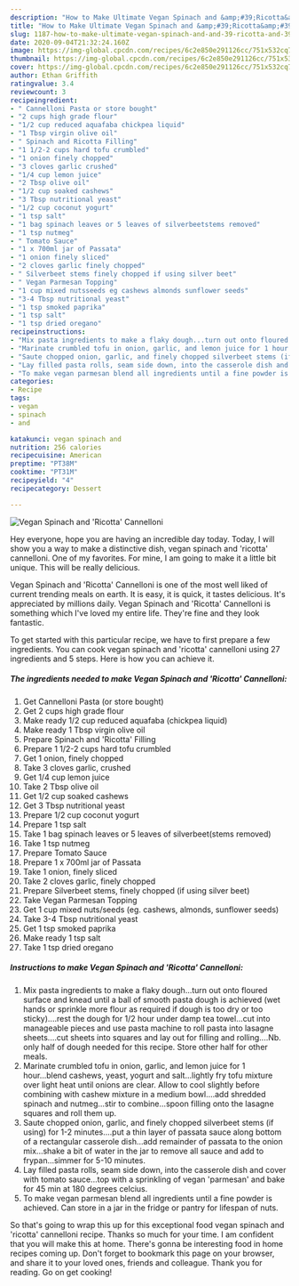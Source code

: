 ```yaml
---
description: "How to Make Ultimate Vegan Spinach and &amp;#39;Ricotta&amp;#39; Cannelloni"
title: "How to Make Ultimate Vegan Spinach and &amp;#39;Ricotta&amp;#39; Cannelloni"
slug: 1187-how-to-make-ultimate-vegan-spinach-and-and-39-ricotta-and-39-cannelloni
date: 2020-09-04T21:32:24.160Z
image: https://img-global.cpcdn.com/recipes/6c2e850e291126cc/751x532cq70/vegan-spinach-and-ricotta-cannelloni-recipe-main-photo.jpg
thumbnail: https://img-global.cpcdn.com/recipes/6c2e850e291126cc/751x532cq70/vegan-spinach-and-ricotta-cannelloni-recipe-main-photo.jpg
cover: https://img-global.cpcdn.com/recipes/6c2e850e291126cc/751x532cq70/vegan-spinach-and-ricotta-cannelloni-recipe-main-photo.jpg
author: Ethan Griffith
ratingvalue: 3.4
reviewcount: 3
recipeingredient:
- " Cannelloni Pasta or store bought"
- "2 cups high grade flour"
- "1/2 cup reduced aquafaba chickpea liquid"
- "1 Tbsp virgin olive oil"
- " Spinach and Ricotta Filling"
- "1 1/2-2 cups hard tofu crumbled"
- "1 onion finely chopped"
- "3 cloves garlic crushed"
- "1/4 cup lemon juice"
- "2 Tbsp olive oil"
- "1/2 cup soaked cashews"
- "3 Tbsp nutritional yeast"
- "1/2 cup coconut yogurt"
- "1 tsp salt"
- "1 bag spinach leaves or 5 leaves of silverbeetstems removed"
- "1 tsp nutmeg"
- " Tomato Sauce"
- "1 x 700ml jar of Passata"
- "1 onion finely sliced"
- "2 cloves garlic finely chopped"
- " Silverbeet stems finely chopped if using silver beet"
- " Vegan Parmesan Topping"
- "1 cup mixed nutsseeds eg cashews almonds sunflower seeds"
- "3-4 Tbsp nutritional yeast"
- "1 tsp smoked paprika"
- "1 tsp salt"
- "1 tsp dried oregano"
recipeinstructions:
- "Mix pasta ingredients to make a flaky dough...turn out onto floured surface and knead until a ball of smooth pasta dough is achieved (wet hands or sprinkle more flour as required if dough is too dry or too sticky)....rest the dough for 1/2 hour under damp tea towel...cut into manageable pieces and use pasta machine to roll pasta into lasagne sheets....cut sheets into squares and lay out for filling and rolling....Nb. only half of dough needed for this recipe. Store other half for other meals."
- "Marinate crumbled tofu in onion, garlic, and lemon juice for 1 hour...blend cashews, yeast, yogurt and salt...lightly fry tofu mixture over light heat until onions are clear. Allow to cool slightly before combining with cashew mixture in a medium bowl....add shredded spinach and nutmeg...stir to combine...spoon filling onto the lasagne squares and roll them up."
- "Saute chopped onion, garlic, and finely chopped silverbeet stems (if using) for 1-2 minutes....put a thin layer of passata sauce along bottom of a rectangular casserole dish...add remainder of passata to the onion mix...shake a bit of water in the jar to remove all sauce and add to frypan...simmer for 5-10 minutes."
- "Lay filled pasta rolls, seam side down, into the casserole dish and cover with tomato sauce...top with a sprinkling of vegan &#39;parmesan&#39; and bake for 45 min at 180 degrees celcius."
- "To make vegan parmesan blend all ingredients until a fine powder is achieved. Can store in a jar in the fridge or pantry for lifespan of nuts."
categories:
- Recipe
tags:
- vegan
- spinach
- and

katakunci: vegan spinach and 
nutrition: 256 calories
recipecuisine: American
preptime: "PT38M"
cooktime: "PT31M"
recipeyield: "4"
recipecategory: Dessert

---
```



![Vegan Spinach and &#39;Ricotta&#39; Cannelloni](https://img-global.cpcdn.com/recipes/6c2e850e291126cc/751x532cq70/vegan-spinach-and-ricotta-cannelloni-recipe-main-photo.jpg)

Hey everyone, hope you are having an incredible day today. Today, I will show you a way to make a distinctive dish, vegan spinach and &#39;ricotta&#39; cannelloni. One of my favorites. For mine, I am going to make it a little bit unique. This will be really delicious.

Vegan Spinach and &#39;Ricotta&#39; Cannelloni is one of the most well liked of current trending meals on earth. It is easy, it is quick, it tastes delicious. It's appreciated by millions daily. Vegan Spinach and &#39;Ricotta&#39; Cannelloni is something which I've loved my entire life. They're fine and they look fantastic.




To get started with this particular recipe, we have to first prepare a few ingredients. You can cook vegan spinach and &#39;ricotta&#39; cannelloni using 27 ingredients and 5 steps. Here is how you can achieve it.

<!--inarticleads1-->

##### The ingredients needed to make Vegan Spinach and &#39;Ricotta&#39; Cannelloni:

1. Get  Cannelloni Pasta (or store bought)
1. Get 2 cups high grade flour
1. Make ready 1/2 cup reduced aquafaba (chickpea liquid)
1. Make ready 1 Tbsp virgin olive oil
1. Prepare  Spinach and &#39;Ricotta&#39; Filling
1. Prepare 1 1/2-2 cups hard tofu crumbled
1. Get 1 onion, finely chopped
1. Take 3 cloves garlic, crushed
1. Get 1/4 cup lemon juice
1. Take 2 Tbsp olive oil
1. Get 1/2 cup soaked cashews
1. Get 3 Tbsp nutritional yeast
1. Prepare 1/2 cup coconut yogurt
1. Prepare 1 tsp salt
1. Take 1 bag spinach leaves or 5 leaves of silverbeet(stems removed)
1. Take 1 tsp nutmeg
1. Prepare  Tomato Sauce
1. Prepare 1 x 700ml jar of Passata
1. Take 1 onion, finely sliced
1. Take 2 cloves garlic, finely chopped
1. Prepare  Silverbeet stems, finely chopped (if using silver beet)
1. Take  Vegan Parmesan Topping
1. Get 1 cup mixed nuts/seeds (eg. cashews, almonds, sunflower seeds)
1. Take 3-4 Tbsp nutritional yeast
1. Get 1 tsp smoked paprika
1. Make ready 1 tsp salt
1. Take 1 tsp dried oregano




<!--inarticleads2-->

##### Instructions to make Vegan Spinach and &#39;Ricotta&#39; Cannelloni:

1. Mix pasta ingredients to make a flaky dough...turn out onto floured surface and knead until a ball of smooth pasta dough is achieved (wet hands or sprinkle more flour as required if dough is too dry or too sticky)....rest the dough for 1/2 hour under damp tea towel...cut into manageable pieces and use pasta machine to roll pasta into lasagne sheets....cut sheets into squares and lay out for filling and rolling....Nb. only half of dough needed for this recipe. Store other half for other meals.
1. Marinate crumbled tofu in onion, garlic, and lemon juice for 1 hour...blend cashews, yeast, yogurt and salt...lightly fry tofu mixture over light heat until onions are clear. Allow to cool slightly before combining with cashew mixture in a medium bowl....add shredded spinach and nutmeg...stir to combine...spoon filling onto the lasagne squares and roll them up.
1. Saute chopped onion, garlic, and finely chopped silverbeet stems (if using) for 1-2 minutes....put a thin layer of passata sauce along bottom of a rectangular casserole dish...add remainder of passata to the onion mix...shake a bit of water in the jar to remove all sauce and add to frypan...simmer for 5-10 minutes.
1. Lay filled pasta rolls, seam side down, into the casserole dish and cover with tomato sauce...top with a sprinkling of vegan &#39;parmesan&#39; and bake for 45 min at 180 degrees celcius.
1. To make vegan parmesan blend all ingredients until a fine powder is achieved. Can store in a jar in the fridge or pantry for lifespan of nuts.




So that's going to wrap this up for this exceptional food vegan spinach and &#39;ricotta&#39; cannelloni recipe. Thanks so much for your time. I am confident that you will make this at home. There's gonna be interesting food in home recipes coming up. Don't forget to bookmark this page on your browser, and share it to your loved ones, friends and colleague. Thank you for reading. Go on get cooking!
